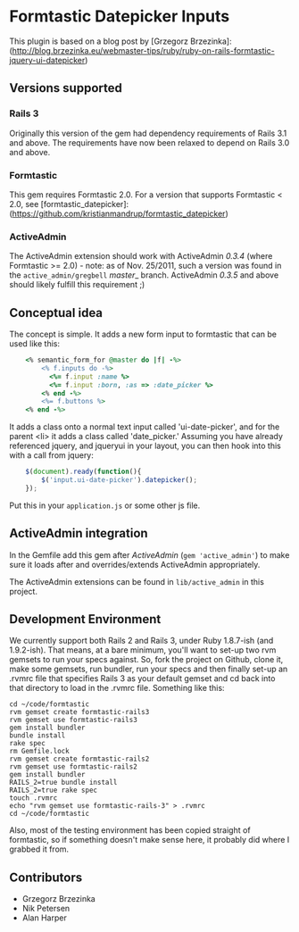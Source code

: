 # Formtastic Datepicker Inputs

This plugin is based on a blog post by 
[Grzegorz Brzezinka]:(http://blog.brzezinka.eu/webmaster-tips/ruby/ruby-on-rails-formtastic-jquery-ui-datepicker)

## Versions supported

### Rails 3
Originally this version of the gem had dependency requirements of Rails 3.1 and above. The requirements have now been relaxed to depend on Rails 3.0 and above. 

### Formtastic

This gem requires Formtastic 2.0. For a version that supports Formtastic < 2.0, see [formtastic_datepicker]:(https://github.com/kristianmandrup/formtastic_datepicker)

### ActiveAdmin

The ActiveAdmin extension should work with ActiveAdmin _0.3.4_ (where Formtastic >= 2.0) - note: as of Nov. 25/2011, such a version was found in the `active_admin/gregbell` _master__ branch. ActiveAdmin _0.3.5_ and above should likely fulfill this requirement ;)

## Conceptual idea

The concept is simple. It adds a new form input to formtastic that can be used like this: 

```ruby 
	<% semantic_form_for @master do |f| -%>
		<% f.inputs do -%>
		  <%= f.input :name %>
		  <%= f.input :born, :as => :date_picker %>
		<% end -%>
		<%= f.buttons %>
	<% end -%>
```

It adds a class onto a normal text input called 'ui-date-picker', and for the parent &lt;li> it adds a class called 'date_picker.' Assuming you have already referenced jquery, and jqueryui in your layout, you can then hook into this with a call from jquery:

```javascript
	$(document).ready(function(){
		$('input.ui-date-picker').datepicker();
	});
```

Put this in your `application.js` or some other js file. 

## ActiveAdmin integration

In the Gemfile add this gem after _ActiveAdmin_ (`gem 'active_admin'`) to make sure it loads after and overrides/extends ActiveAdmin appropriately.

The ActiveAdmin extensions can be found in `lib/active_admin` in this project.

## Development Environment

We currently support both Rails 2 and Rails 3, under Ruby 1.8.7-ish (and 1.9.2-ish). That means, at a bare minimum, you'll want to set-up two rvm gemsets to run your specs against. So, fork the project on Github, clone it, make some gemsets, run bundler, run your specs and then finally set-up an .rvmrc file that specifies Rails 3 as your default gemset and cd back into that directory to load in the .rvmrc file. Something like this:

```text
cd ~/code/formtastic
rvm gemset create formtastic-rails3
rvm gemset use formtastic-rails3
gem install bundler
bundle install
rake spec
rm Gemfile.lock
rvm gemset create formtastic-rails2
rvm gemset use formtastic-rails2
gem install bundler
RAILS_2=true bundle install
RAILS_2=true rake spec
touch .rvmrc
echo "rvm gemset use formtastic-rails-3" > .rvmrc
cd ~/code/formtastic
```

Also, most of the testing environment has been copied straight of formtastic, so if something doesn't make sense here, it probably did where I grabbed it from.

## Contributors

* Grzegorz Brzezinka
* Nik Petersen
* Alan Harper